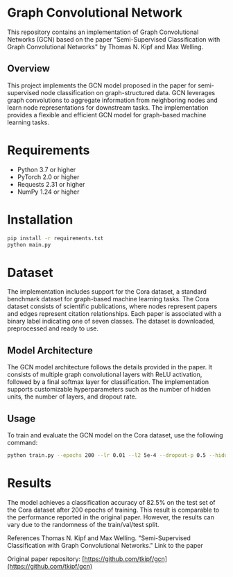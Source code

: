 # Graph Convolutional Network

This repository contains an implementation of Graph Convolutional Networks (GCN) based on the paper "Semi-Supervised Classification with Graph Convolutional Networks" by Thomas N. Kipf and Max Welling.

## Overview
This project implements the GCN model proposed in the paper for semi-supervised node classification on graph-structured data. GCN leverages graph convolutions to aggregate information from neighboring nodes and learn node representations for downstream tasks. The implementation provides a flexible and efficient GCN model for graph-based machine learning tasks.

# Requirements
- Python 3.7 or higher
- PyTorch 2.0 or higher
- Requests 2.31 or higher
- NumPy 1.24 or higher


# Installation
```bash
pip install -r requirements.txt
python main.py
```

# Dataset
The implementation includes support for the Cora dataset, a standard benchmark dataset for graph-based machine learning tasks. The Cora dataset consists of scientific publications, where nodes represent papers and edges represent citation relationships. Each paper is associated with a binary label indicating one of seven classes. The dataset is downloaded, preprocessed and ready to use.

## Model Architecture
The GCN model architecture follows the details provided in the paper. It consists of multiple graph convolutional layers with ReLU activation, followed by a final softmax layer for classification. The implementation supports customizable hyperparameters such as the number of hidden units, the number of layers, and dropout rate.

## Usage
To train and evaluate the GCN model on the Cora dataset, use the following command:
```bash
python train.py --epochs 200 --lr 0.01 --l2 5e-4 --dropout-p 0.5 --hidden-dim 16 --val-every 20 --no-cuda
```

# Results
The model achieves a classification accuracy of 82.5% on the test set of the Cora dataset after 200 epochs of training. This result is comparable to the performance reported in the original paper. However, the results can vary due to the randomness of the train/val/test split.

References
Thomas N. Kipf and Max Welling. "Semi-Supervised Classification with Graph Convolutional Networks." Link to the paper

Original paper repository: [https://github.com/tkipf/gcn](https://github.com/tkipf/gcn)